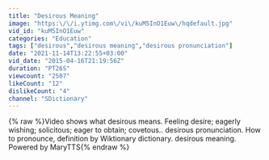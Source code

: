 ```yaml
---
title: "Desirous Meaning"
image: "https:\/\/i.ytimg.com\/vi\/kuM5InO1Euw\/hqdefault.jpg"
vid_id: "kuM5InO1Euw"
categories: "Education"
tags: ["desirous","desirous meaning","desirous pronunciation"]
date: "2021-11-14T13:22:55+03:00"
vid_date: "2015-04-16T21:19:56Z"
duration: "PT26S"
viewcount: "2507"
likeCount: "12"
dislikeCount: "4"
channel: "SDictionary"
---
```

{% raw %}Video shows what desirous means. Feeling desire; eagerly wishing; solicitous; eager to obtain; covetous..  desirous pronunciation. How to pronounce, definition by Wiktionary dictionary. desirous meaning. Powered by MaryTTS{% endraw %}
